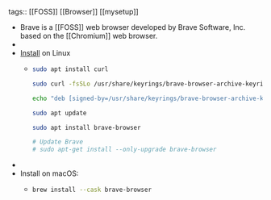 tags:: [[FOSS]] [[Browser]] [[mysetup]]

- Brave is a [[FOSS]] web browser developed by Brave Software, Inc. based on the [[Chromium]] web browser.
-
- [Install](https://brave.com/linux/#release-channel-installation) on Linux
	- ```bash
	  sudo apt install curl
	  
	  sudo curl -fsSLo /usr/share/keyrings/brave-browser-archive-keyring.gpg https://brave-browser-apt-release.s3.brave.com/brave-browser-archive-keyring.gpg
	  
	  echo "deb [signed-by=/usr/share/keyrings/brave-browser-archive-keyring.gpg] https://brave-browser-apt-release.s3.brave.com/ stable main"|sudo tee /etc/apt/sources.list.d/brave-browser-release.list
	  
	  sudo apt update
	  
	  sudo apt install brave-browser
	  
	  # Update Brave
	  # sudo apt-get install --only-upgrade brave-browser
	  ```
-
- Install on macOS:
	- ```bash
	  brew install --cask brave-browser
	  ```